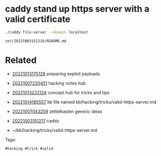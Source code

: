 # caddy stand up https server with a valid certificate
```bash
./caddy file-server --domain localhost
```

` zet/20221003151216/README.md `

# Related

- [20221013175128](/zet/20221013175128/README.md) preparing exploit payloads

- [20221007220451](/zet/20221007220451/README.md) hacking notes hub

- [20221013222124](/zet/20221013222124/README.md) concept hub for tricks and tips
- [20221014185557](/zet/20221014185557/README.md) kb file named kb/hacking/tricks/valid-https-server.md
- [20221007043259](/zet/20221007043259/README.md) zettelkasten generic ideas
- [20221003151217](/zet/20221003151217/README.md) caddy
- ~/kb/hacking/tricks/valid-https-server.md

Tags:

    #hacking #trick #valid 
